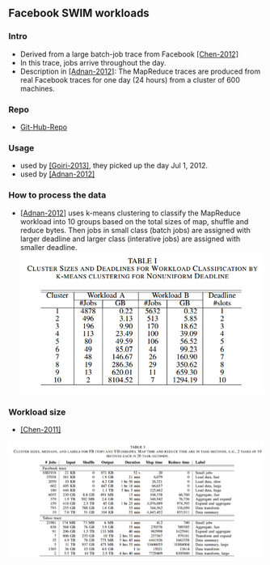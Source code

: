Facebook SWIM workloads
---


### Intro
- Derived from a large batch-job trace from Facebook [[Chen-2012]](http://www.odbms.org/2014/03/statistical-workload-injector-mapreduce-swim/)
- In this trace, jobs arrive throughout the day. 
- Description in [[Adnan-2012]](../papers/AdnanS12_dynamic-deferral-geoDC.md): The MapReduce traces are produced from real Facebook traces for one day (24 hours) from a cluster of 600 machines.

### Repo
- [Git-Hub-Repo](https://github.com/SWIMProjectUCB/SWIM)

### Usage
- used by [[Goiri-2013]](https://github.com/hxwang/GreenDC-Summary/blob/master/GoiriIK13_Designing-and-Managing-Datacenters-Powered-by-Renewable-Energy.md), they picked up the day Jul 1, 2012.
- used by [[Adnan-2012]](../papers/AdnanS12_dynamic-deferral-geoDC.md)

### How to process the data
- [[Adnan-2012]](../papers/AdnanS12_dynamic-deferral-geoDC.md) uses k-means clustering to classify the MapReduce workload into 10 groups based on the total sizes of map, shuffle and reduce bytes. Then jobs in small class (batch jobs) are assigned with larger deadline and larger class (interative jobs) are assigned with smaller deadline.
![](../figs/kmeanCluster.PNG)

### Workload size
- [[Chen-2011]](http://ieeexplore.ieee.org/stamp/stamp.jsp?tp=&arnumber=6005383)

![](../figs/FBYHsize.PNG)
